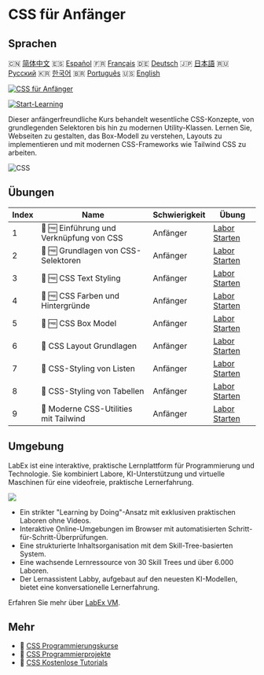 # CSS für Anfänger

## Sprachen

🇨🇳 [简体中文](README_zh.md) 🇪🇸 [Español](README_es.md) 🇫🇷 [Français](README_fr.md) 🇩🇪 [Deutsch](README_de.md) 🇯🇵 [日本語](README_ja.md) 🇷🇺 [Русский](README_ru.md) 🇰🇷 [한국어](README_ko.md) 🇧🇷 [Português](README_pt.md) 🇺🇸 [English](README.md) 

[![CSS für Anfänger](https://cover-creator.labex.io/css-for-beginners.png?lang=de)](https://labex.io/de/courses/css-for-beginners)

[![Start-Learning](https://img.shields.io/badge/Start-Learning-whitesmoke?style=for-the-badge)](https://labex.io/de/courses/css-for-beginners)

Dieser anfängerfreundliche Kurs behandelt wesentliche CSS-Konzepte, von grundlegenden Selektoren bis hin zu modernen Utility-Klassen. Lernen Sie, Webseiten zu gestalten, das Box-Modell zu verstehen, Layouts zu implementieren und mit modernen CSS-Frameworks wie Tailwind CSS zu arbeiten.

![CSS](https://img.shields.io/badge/CSS-whitesmoke?style=for-the-badge&logo=css)


## Übungen

|   Index | Name                                     | Schwierigkeit   | Übung                                                                                                                   |
|---------|------------------------------------------|-----------------|-------------------------------------------------------------------------------------------------------------------------|
|       1 | 📖 🆓 Einführung und Verknüpfung von CSS | Anfänger        | <a target='_blank' href='https://labex.io/de/tutorials/css-css-introduction-and-linking-598030'>Labor Starten</a>       |
|       2 | 📖 🆓 Grundlagen von CSS-Selektoren      | Anfänger        | <a target='_blank' href='https://labex.io/de/tutorials/css-css-selectors-basics-598033'>Labor Starten</a>               |
|       3 | 📖 🆓 CSS Text Styling                   | Anfänger        | <a target='_blank' href='https://labex.io/de/tutorials/css-css-text-styling-598036'>Labor Starten</a>                   |
|       4 | 📖 🆓 CSS Farben und Hintergründe        | Anfänger        | <a target='_blank' href='https://labex.io/de/tutorials/css-css-colors-and-backgrounds-598029'>Labor Starten</a>         |
|       5 | 📖 🆓 CSS Box Model                      | Anfänger        | <a target='_blank' href='https://labex.io/de/tutorials/css-css-box-model-598028'>Labor Starten</a>                      |
|       6 | 📖  CSS Layout Grundlagen                | Anfänger        | <a target='_blank' href='https://labex.io/de/tutorials/css-css-layout-basics-598031'>Labor Starten</a>                  |
|       7 | 📖  CSS-Styling von Listen               | Anfänger        | <a target='_blank' href='https://labex.io/de/tutorials/css-css-styling-lists-598034'>Labor Starten</a>                  |
|       8 | 📖  CSS-Styling von Tabellen             | Anfänger        | <a target='_blank' href='https://labex.io/de/tutorials/css-css-styling-tables-598035'>Labor Starten</a>                 |
|       9 | 📖  Moderne CSS-Utilities mit Tailwind   | Anfänger        | <a target='_blank' href='https://labex.io/de/tutorials/css-css-modern-utilities-with-tailwind-598032'>Labor Starten</a> |

## Umgebung

LabEx ist eine interaktive, praktische Lernplattform für Programmierung und Technologie. Sie kombiniert Labore, KI-Unterstützung und virtuelle Maschinen für eine videofreie, praktische Lernerfahrung.

![](https://tutorial-screenshot.getvm.io/images/vm-1725247253.png)

- Ein strikter "Learning by Doing"-Ansatz mit exklusiven praktischen Laboren ohne Videos.
- Interaktive Online-Umgebungen im Browser mit automatisierten Schritt-für-Schritt-Überprüfungen.
- Eine strukturierte Inhaltsorganisation mit dem Skill-Tree-basierten System.
- Eine wachsende Lernressource von 30 Skill Trees und über 6.000 Laboren.
- Der Lernassistent Labby, aufgebaut auf den neuesten KI-Modellen, bietet eine konversationelle Lernerfahrung.

Erfahren Sie mehr über [LabEx VM](https://support.labex.io/using-labex/virtual-machine).

## Mehr

- 🔗 [CSS Programmierungskurse](https://github.com/labex-labs/awesome-programming-courses)
- 🔗 [CSS Programmierprojekte](https://github.com/labex-labs/awesome-programming-projects)
- 🔗 [CSS Kostenlose Tutorials](https://github.com/labex-labs/css-free-tutorials)

